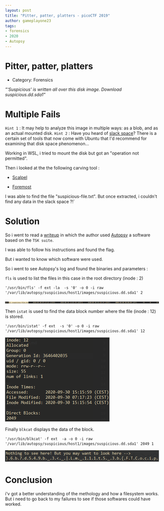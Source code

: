 ```yaml
---
layout: post
title: "Pitter, patter, platters - picoCTF 2019"
author: gameplayone23
tags:
- forensics
- 2020
- Autopsy
---
```


# Pitter, patter, platters

- Category: Forensics

*"'Suspicious' is written all over this disk image. Download suspicious.dd.sda1"*

# Multiple Fails

`Hint 1` : It may help to analyze this image in multiple ways: as a blob, and as an actual mounted disk.
`Hint 2` : Have you heard of [slack space](https://www.computerhope.com/jargon/s/slack-space.htm)? There is a certain set of tools that now come with Ubuntu that I'd recommend for examining that disk space phenomenon...

Working in WSL, i tried to mount the disk but got an "operation not permitted".

Then i looked at the the following carving tool :

- [Scalpel](https://linux.die.net/man/1/scalpel)

- [Foremost](https://linux.die.net/man/1/foremost)

I was able to find the file "suspicious-file.txt". But once extracted, i couldn't find any data in the slack space ?!`

# Solution

So i went to read a [writeup](https://xploiter.medium.com/pitter-patter-platters-picoctf2020-writeup-fe30a45b5f5c) in which the author used [Autopsy](https://www.sleuthkit.org/autopsy/) a software based on the `TSK suite`.

I was able to follow his instructions and found the flag.

But i wanted to know which software were used.

So i went to see Autopsy's log and found the binaries and parameters :

`fls` is used to list the files in this case in the root directory (inode : 2)

```
'/usr/bin/fls' -f ext -la  -s '0' -o 0 -i raw '/var/lib/autopsy/suspicious/host1/images/suspicious.dd.sda1' 2
```

![fls](/images/pitter_fls.png)

Then `istat` is used to find the data block number where the file (inode : 12) is stored.

```
'/usr/bin/istat' -f ext  -s '0' -o 0 -i raw '/var/lib/autopsy/suspicious/host1/images/suspicious.dd.sda1' 12
```

![istat](/images/pitter_istat.png)

Finally `blkcat` displays the data of the block.

```
'/usr/bin/blkcat' -f ext  -a -o 0 -i raw '/var/lib/autopsy/suspicious/host1/images/suspicious.dd.sda1' 2049 1
```

![blkcat](/images/pitter_blkcat.png)

# Conclusion
i'v got a better understanding of the methology and how a filesystem works. But i need to go back to my failures to see if those softwares could have worked.
